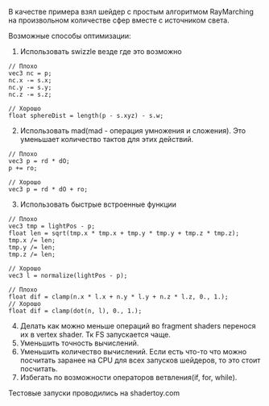 В качестве примера взял шейдер с простым алгоритмом RayMarching на произвольном количестве сфер вместе с источником света.

Возможные способы оптимизации:
1. Использовать swizzle везде где это возможно
```
// Плохо
vec3 nc = p;
nc.x -= s.x;
nc.y -= s.y;
nc.z -= s.z;

// Хорошо
float sphereDist = length(p - s.xyz) - s.w;
```
2. Использовать mad(mad - операция умножения и сложения). Это уменьшает количество тактов для этих действий.
```
// Плохо
vec3 p = rd * dO;
p += ro;

// Хорошо
vec3 p = rd * dO + ro;
```
3. Использовать быстрые встроенные функции
```
// Плохо
vec3 tmp = lightPos - p;
float len = sqrt(tmp.x * tmp.x + tmp.y * tmp.y + tmp.z * tmp.z);
tmp.x /= len;
tmp.y /= len;
tmp.z /= len;

// Хорошо
vec3 l = normalize(lightPos - p);

// Плохо
float dif = clamp(n.x * l.x + n.y * l.y + n.z * l.z, 0., 1.);
// Хорошо
float dif = clamp(dot(n, l), 0., 1.);
```
4. Делать как можно меньше операций во fragment shaders перенося их в vertex shader. Тк FS запускается чаще.
5. Уменьшить точность вычислений.
6. Уменьшить количество вычислений. Если есть что-то что можно посчитать заранее на CPU для всех запусков шейдеров, то это стоит посчитать.
7. Избегать по возможности операторов ветвления(if, for, while).

Тестовые запуски проводились на shadertoy.com
